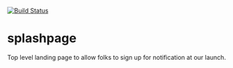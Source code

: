 [![Build Status](https://travis-ci.org/flowcommerce/splashpage.svg?branch=master)](https://travis-ci.org/flowcommerce/splashpage)

splashpage
==========
Top level landing page to allow folks to sign up for notification at
our launch.

